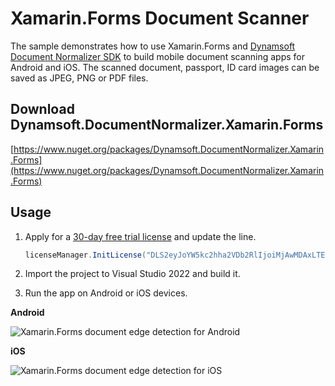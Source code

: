 # Xamarin.Forms Document Scanner
The sample demonstrates how to use Xamarin.Forms and [Dynamsoft Document Normalizer SDK](https://www.dynamsoft.com/document-normalizer/docs/introduction/?ver=latest) to build mobile document scanning apps for Android and iOS. The scanned document, passport, ID card images can be saved as JPEG, PNG or PDF files.

## Download Dynamsoft.DocumentNormalizer.Xamarin.Forms
[https://www.nuget.org/packages/Dynamsoft.DocumentNormalizer.Xamarin.Forms](https://www.nuget.org/packages/Dynamsoft.DocumentNormalizer.Xamarin.Forms) 

## Usage
1. Apply for a [30-day free trial license](https://www.dynamsoft.com/customer/license/trialLicense?product=dbr) and update the line.

    ```csharp
    licenseManager.InitLicense("DLS2eyJoYW5kc2hha2VDb2RlIjoiMjAwMDAxLTE2NDk4Mjk3OTI2MzUiLCJvcmdhbml6YXRpb25JRCI6IjIwMDAwMSIsInNlc3Npb25QYXNzd29yZCI6IndTcGR6Vm05WDJrcEQ5YUoifQ==", this);
    ```
2. Import the project to Visual Studio 2022 and build it.
3. Run the app on Android or iOS devices.


**Android**

![Xamarin.Forms document edge detection for Android](https://www.dynamsoft.com/codepool/img/2022/11/xamarin-android-document-edge-edit.jpg)

**iOS**

![Xamarin.Forms document edge detection for iOS](https://www.dynamsoft.com/codepool/img/2022/11/xamarin-ios-document-edge-edit.jpg)